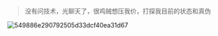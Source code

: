 > 没有问技术，光聊天了，很鸡贼想压我价，打探我目前的状态和真伪

![549886e290792505d33dcf40ea31d67](https://chunhui-a.oss-cn-nanjing.aliyuncs.com/typora/img/549886e290792505d33dcf40ea31d67.jpg)